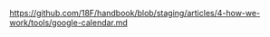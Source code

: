 ---
---
https://github.com/18F/handbook/blob/staging/articles/4-how-we-work/tools/google-calendar.md